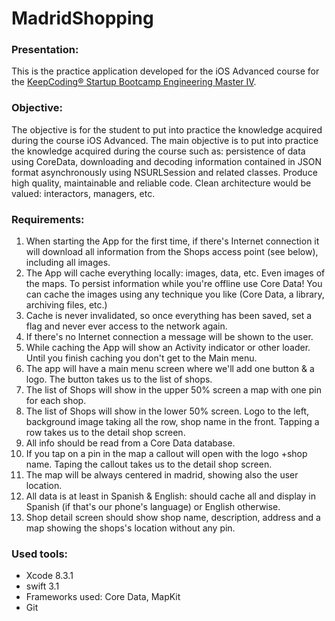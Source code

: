 # MadridShopping
### Presentation:
This is the practice application developed for the iOS Advanced course for the [KeepCoding® Startup Bootcamp Engineering Master IV](https://keepcoding.io/en/).

### Objective:
The objective is for the student to put into practice the knowledge acquired during the course iOS Advanced. The main objective is to put into practice the knowledge acquired during the course such as: persistence of data using CoreData, downloading and decoding information contained in JSON format asynchronously using NSURLSession and related classes. Produce high quality, maintainable and reliable code. Clean architecture would be valued: interactors, managers, etc.

### Requirements:
1. When starting the App for the first time, if there's Internet connection it will download all information from the Shops access point (see below), including all images.
2. The App will cache everything locally: images, data, etc. Even images of the maps. To persist information while you're offline use Core Data! You can cache the images using any technique you like (Core Data, a library, archiving files, etc.)
3. Cache is never invalidated, so once everything has been saved, set a flag and never ever access to the network again.
4. If there's no Internet connection a message will be shown to the user.
5. While caching the App will show an Activity indicator or other loader. Until you finish caching you don't get to the Main menu.
6. The app will have a main menu screen where we'll add one button & a logo. The button takes us to the list of shops.
7. The list of Shops will show in the upper 50% screen a map with one pin for each shop.
8. The list of Shops will show in the lower 50% screen. Logo to the left, background image taking all the row, shop name in the front. Tapping a row takes us to the detail shop screen.
9. All info should be read from a Core Data database.
10. If you tap on a pin in the map a callout will open with the logo +shop name. Taping the callout takes us to the detail shop screen.
11. The map will be always centered in madrid, showing also the user location.
12. All data is at least in Spanish & English: should cache all and display in Spanish (if that's our phone's language) or English otherwise.
13. Shop detail screen should show shop name, description, address and a map showing the shops's location without any pin.

### Used tools:
* Xcode 8.3.1
* swift 3.1
* Frameworks used: Core Data, MapKit
* Git
